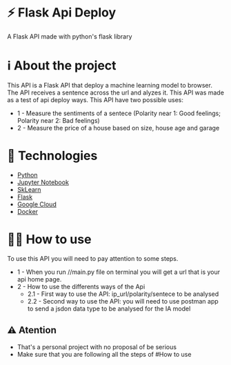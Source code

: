 # ⚡ Flask Api Deploy
A Flask API made with python's flask library

# ℹ️ About the project
This API is a Flask API that deploy a machine learning model to browser. The API receives a sentence across the url and alyzes it. This API was made as a test of api deploy ways. 
This API have two possible uses: 
- 1 - Measure the sentiments of a sentece (Polarity near 1: Good feelings; Polarity near 2: Bad feelings)
- 2 - Measure the price of a house based on size, house age and garage

# 📝 Technologies
- [Python](https://www.python.org/)
- [Jupyter Notebook](https://jupyter.org/)
- [SkLearn](https://scikit-learn.org/)
- [Flask](https://flask.palletsprojects.com/en/2.0.x/)
- [Google Cloud](https://cloud.google.com/?utm_source=google&utm_medium=cpc&utm_campaign=latam-BR-all-pt-dr-BKWS-all-all-trial-e-dr-1011454-LUAC0010101&utm_content=text-ad-none-any-DEV_c-CRE_512285710737-ADGP_Hybrid%20%7C%20BKWS%20-%20EXA%20%7C%20Txt%20~%20GCP_General-KWID_43700062788251521-kwd-301173107424&utm_term=KW_google%20cloud-ST_Google%20Cloud&gclid=CjwKCAiA24SPBhB0EiwAjBgkhgcmSLndof7yGjL435tse5Q-iOuMbgSSW7KPSOPKdlSvx0E4WxPMuxoC6fAQAvD_BwE&gclsrc=aw.ds)
- [Docker](https://www.docker.com/)

# 👨‍🏫 How to use
To use this API you will need to pay attention to some steps.

- 1 - When you run //main.py file on terminal you will get a url that is your api home page.
- 2 -  How to use the differents ways of the Api
  - 2.1 - First way to use the API: ip_url/polarity/sentece to be analysed
  - 2.2 - Second way to use the API: you will need to use postman app to send a jsdon data type to be analysed for the IA model

## ⚠️ Atention
 
- That's a personal project with no proposal of be serious
- Make sure that you are following all the steps of #How to use

